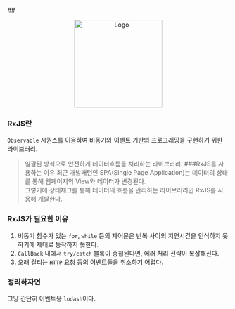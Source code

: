 ##<p align="center"> <img alt="Logo" src="https://user-images.githubusercontent.com/67637706/146295999-6d4a5af4-ae04-4583-90b3-768223d9b621.png" width="200px"> </p>
### RxJS란
```Observable``` 시퀀스를 이용하여 비동기와 이벤트 기반의 프로그래밍을 구현하기 위한 라이브러리.
> 일괄된 방식으로 안전하게 데이터흐름을 처리하는 라이브러리.
###RxJS를 사용하는 이유
최근 개발패턴인 SPA(Single Page Application)는 데이터의 상태를 통해 웹페이지의 View와 데이터가 변경된다.<br/>
>그렇기에 상태체크를 통해 데이터의 흐름을 관리하는 라이브러리인 RxJS를 사용해 개발한다.

### RxJS가 필요한 이유
1. 비동기 함수가 있는 ```for```, ```while``` 등의 제어문은 반복 사이의 지연시간을 인식하지 못하기에 제대로 동작하지 못한다.
2. ```CallBack``` 내에서 ```try/catch``` 블록이 중첩된다면, 에러 처리 전략이 복잡해진다.
3. 오래 걸리는 ```HTTP``` 요청 등의 이벤트들을 취소하기 어렵다.

### 정리하자면
그냥 간단히 이벤트용 ```lodash```이다.
